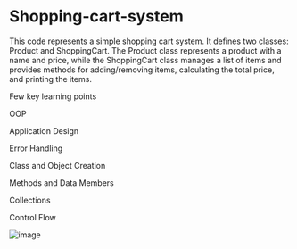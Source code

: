 # Shopping-cart-system
This code represents a simple shopping cart system. It defines two classes: Product and ShoppingCart. The Product class represents a product with a name and price, while the ShoppingCart class manages a list of items and provides methods for adding/removing items, calculating the total price, and printing the items.


Few key learning points 

OOP

Application Design

Error Handling

Class and Object Creation

Methods and Data Members

Collections

Control Flow

![image](https://github.com/VardanKeshishyan/Shopping-cart-system/assets/138354187/239e040c-53d6-4711-b418-b6d3945c99c8)
